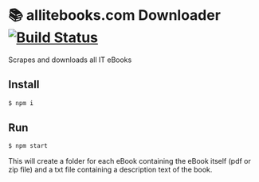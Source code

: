 # 📚 allitebooks.com Downloader [![Build Status](https://travis-ci.org/thomasbrueggemann/allitebooks-downloader.svg?branch=master)](https://travis-ci.org/thomasbrueggemann/allitebooks-downloader)

Scrapes and downloads all IT eBooks

## Install

```bash
$ npm i
```

## Run

```bash
$ npm start
```

This will create a folder for each eBook containing the eBook itself (pdf or zip file) and a txt file containing a description text of the book.
